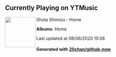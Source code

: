 ## Currently Playing on YTMusic

[<img align="left" width="100" src="https://lh3.googleusercontent.com/yH9QCaF7SiuZ8HKeSN6WQ6m78ddO-CdwiAe9gGBW71bxQZNI0dSI6w6VUjNGL7M72ihximX_Hcsw0NA0Aw">](https://music.youtube.com/channel/UCZXQ531DbJ0mDpV0vAkNk4g)

Shota Shimizu - Home

**Albums**: Home

Last updated at 08/06/2020 15:08

#### Generated with [20chan/github-now](https://github.com/20chan/github-now)


<!--
**20chan/20chan** is a ✨ _special_ ✨ repository because its `README.md` (this file) appears on your GitHub profile.

Here are some ideas to get you started:

- 🔭 I’m currently working on ...
- 🌱 I’m currently learning ...
- 👯 I’m looking to collaborate on ...
- 🤔 I’m looking for help with ...
- 💬 Ask me about ...
- 📫 How to reach me: ...
- 😄 Pronouns: ...
- ⚡ Fun fact: ...
-->
